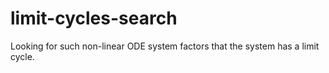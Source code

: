 # limit-cycles-search
Looking for such non-linear ODE system factors that the system has a limit cycle.
